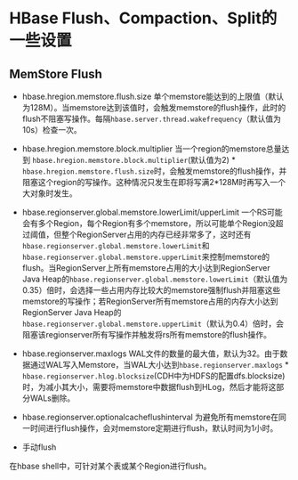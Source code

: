 # HBase Flush、Compaction、Split的一些设置

## MemStore Flush

- hbase.hregion.memstore.flush.size
单个memstore能达到的上限值（默认为128M）。当memstore达到该值时，会触发memstore的flush操作，此时的flush不阻塞写操作。每隔`hbase.server.thread.wakefrequency`（默认值为10s）检查一次。

- hbase.hregion.memstore.block.multiplier
当一个region的memstore总量达到 `hbase.hregion.memstore.block.multiplier`(默认值为2) * `hbase.hregion.memstore.flush.size`时，会触发memstore的flush操作，并阻塞这个region的写操作。这种情况只发生在即将写满2*128M时再写入一个大对象时发生。

- hbase.regionserver.global.memstore.lowerLimit/upperLimit
一个RS可能会有多个Region，每个Region有多个memstore，所以可能单个Region没超过阈值，但整个RegionServer占用的内存已经非常多了，这时还有`hbase.regionserver.global.memstore.lowerLimit`和`hbase.regionserver.global.memstore.upperLimit`来控制memstore的flush。当RegionServer上所有memstore占用的大小达到RegionServer Java Heap的`hbase.regionserver.global.memstore.lowerLimit`（默认值为0.35）倍时，会选择一些占用内存比较大的memstore强制flush并阻塞这些memstore的写操作；若RegionServer所有memstore占用的内存大小达到RegionServer Java Heap的`hbase.regionserver.global.memstore.upperLimit`（默认为0.4）倍时，会阻塞该regionserver所有写操作并触发将rs所有memstore的flush操作。

- hbase.regionserver.maxlogs
WAL文件的数量的最大值，默认为32。由于数据通过WAL写入Memstore，当WAL大小达到`hbase.regionserver.maxlogs` * `hbase.regionserver.hlog.blocksize`(CDH中为HDFS的配置dfs.blocksize)时，为减小其大小，需要将memstore中数据flush到HLog，然后才能将这部分WALs删除。

- hbase.regionserver.optionalcacheflushinterval
为避免所有memstore在同一时间进行flush操作，会对memstore定期进行flush，默认时间为1小时。

- 手动flush

在hbase shell中，可针对某个表或某个Region进行flush。



 
